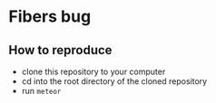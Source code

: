 # Fibers bug
## How to reproduce

- clone this repository to your computer
- cd into the root directory of the cloned repository
- run `meteor`
